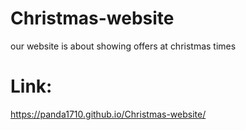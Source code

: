 # Christmas-website
our website is about showing offers at christmas times

# Link:
https://panda1710.github.io/Christmas-website/

